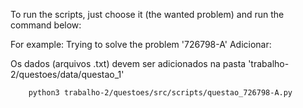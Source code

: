To run the scripts, just choose it (the wanted problem) and run the command below:

For example: Trying to solve the problem '726798-A'
Adicionar:

Os dados (arquivos .txt) devem ser adicionados na pasta 'trabalho-2/questoes/data/questao_1'

```bash
    python3 trabalho-2/questoes/src/scripts/questao_726798-A.py
```
